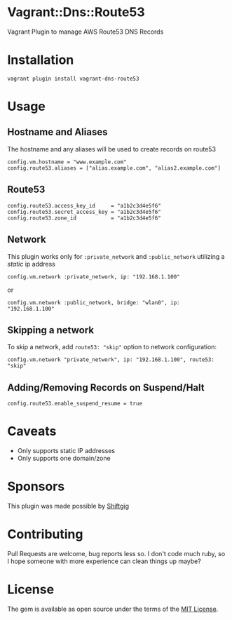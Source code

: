 Vagrant::Dns::Route53
=====================

Vagrant Plugin to manage AWS Route53 DNS Records



# Installation

```
vagrant plugin install vagrant-dns-route53
```


# Usage


## Hostname and Aliases

The hostname and any aliases will be used to create records on route53

```
config.vm.hostname = "www.example.com"
config.route53.aliases = ["alias.example.com", "alias2.example.com"]
```


## Route53

```
config.route53.access_key_id     = "a1b2c3d4e5f6"
config.route53.secret_access_key = "a1b2c3d4e5f6"
config.route53.zone_id           = "a1b2c3d4e5f6"
```


## Network

This plugin works only for `:private_network` and `:public_network` utilizing a *static* ip address

```
config.vm.network :private_network, ip: "192.168.1.100"
```

or

```
config.vm.network :public_network, bridge: "wlan0", ip: "192.168.1.100"
```


## Skipping a network

To skip a network, add `route53: "skip"` option to network configuration:

```
config.vm.network "private_network", ip: "192.168.1.100", route53: "skip"
```


## Adding/Removing Records on Suspend/Halt

```
config.route53.enable_suspend_resume = true
```


# Caveats

- Only supports static IP addresses
- Only supports one domain/zone


# Sponsors

This plugin was made possible by [Shiftgig](https://www.shiftgig.com)


# Contributing

Pull Requests are welcome, bug reports less so.
I don't code much ruby, so I hope someone with more experience can clean things up maybe?


# License

The gem is available as open source under the terms of the [MIT License](http://opensource.org/licenses/MIT).


